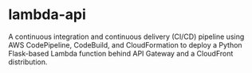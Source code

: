 # lambda-api
A continuous integration and continuous delivery (CI/CD) pipeline using AWS CodePipeline, CodeBuild, and CloudFormation to deploy a Python Flask-based Lambda function behind API Gateway and a CloudFront distribution.
